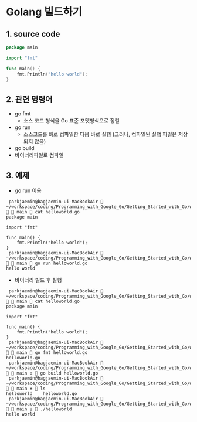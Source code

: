# Golang 빌드하기

## 1. source code
```Go
package main

import "fmt"

func main() {
	fmt.Println("hello world");
}
```

## 2. 관련 명령어
- go fmt
  - 소스 코드 형식을 Go 표준 포멧형식으로 정렬
- go run
  - 소스코드를 바로 컴파일한 다음 바로 실행 (그러나, 컴파일된 실행 파일은 저장되지 않음)
 - go build
  - 바이너리파일로 컴파일

## 3. 예제
- go run 이용
```shell
 parkjaemin@bagjaemin-ui-MacBookAir  ~/workspace/coding/Programming_with_Google_Go/Getting_Started_with_Go/week1   main  cat helloworld.go
package main

import "fmt"

func main() {
	fmt.Println("hello world");
}
 parkjaemin@bagjaemin-ui-MacBookAir  ~/workspace/coding/Programming_with_Google_Go/Getting_Started_with_Go/week1   main  go run helloworld.go
hello world
```
- 바이너리 빌드 후 실행
```shell
 parkjaemin@bagjaemin-ui-MacBookAir  ~/workspace/coding/Programming_with_Google_Go/Getting_Started_with_Go/week1   main  cat helloworld.go
package main

import "fmt"

func main() {
	fmt.Println("hello world");
}
 parkjaemin@bagjaemin-ui-MacBookAir  ~/workspace/coding/Programming_with_Google_Go/Getting_Started_with_Go/week1   main  go fmt helloworld.go
helloworld.go
 parkjaemin@bagjaemin-ui-MacBookAir  ~/workspace/coding/Programming_with_Google_Go/Getting_Started_with_Go/week1   main ±  go build helloworld.go
 parkjaemin@bagjaemin-ui-MacBookAir  ~/workspace/coding/Programming_with_Google_Go/Getting_Started_with_Go/week1   main ±  ls
helloworld    helloworld.go
 parkjaemin@bagjaemin-ui-MacBookAir  ~/workspace/coding/Programming_with_Google_Go/Getting_Started_with_Go/week1   main ±  ./helloworld
hello world
```
